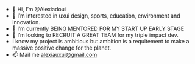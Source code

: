 - 👋 Hi, I’m @Alexiadoui
- 👀 I’m interested in uxui design, sports, education, environment and innovation.
- 🌱 I’m currently BEING MENTORED FOR MY START UP EARLY STAGE 
- 💞️ I’m looking to RECRUIT A GREAT TEAM for my triple impact dev.
- I know my project is ambitious but ambition is a requitement to make a massive positive change for the planet.
- 📫 Mail me alexiauxui@gmail.com

<!---
Alexiadoui/Alexiadoui is a ✨ special ✨ repository because its `README.md` (this file) appears on your GitHub profile.
You can click the Preview link to take a look at your changes.
--->
